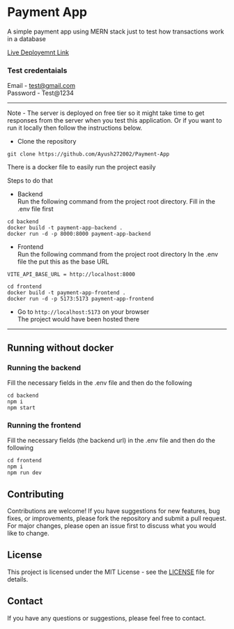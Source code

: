 # Payment App

A simple payment app using MERN stack just to test how transactions work in a database

[Live Deployemnt Link](https://payment-app-ayush.vercel.app)

### Test credentaials <br>
Email - test@gmail.com <br> 
Password - Test@1234

---
Note - The server is deployed on free tier so it might take time to get responses from the server when you test this application. Or if you want to run it locally then follow the instructions below. 

- Clone the repository
```shell
git clone https://github.com/Ayush272002/Payment-App
```

There is a docker file to easily run the project easily

Steps to do that 

- Backend <br>
Run the following command from the project root directory. 
Fill in the .env file first
```shell
cd backend
docker build -t payment-app-backend .
docker run -d -p 8000:8000 payment-app-backend
```

- Frontend <br>
Run the following command from the project root directory
In the .env file the put this as the base URL 
```
VITE_API_BASE_URL = http://localhost:8000
```

```shell
cd frontend
docker build -t payment-app-frontend .
docker run -d -p 5173:5173 payment-app-frontend
```

- Go to `http://localhost:5173` on your browser <br>
The project would have been hosted there
------
## Running without docker

### Running the backend
Fill the necessary fields in the .env file and then do the following

```shell
cd backend
npm i
npm start
```

### Running the frontend
Fill the necessary fields (the backend url) in the .env file and then do the following

```shell
cd frontend
npm i
npm run dev
```
## Contributing
Contributions are welcome! If you have suggestions for new features, bug fixes, or improvements, please fork the repository and submit a pull request. For major changes, please open an issue first to discuss what you would like to change.

## License
This project is licensed under the MIT License - see the [LICENSE](LICENSE) file for details.

## Contact
If you have any questions or suggestions, please feel free to contact.
